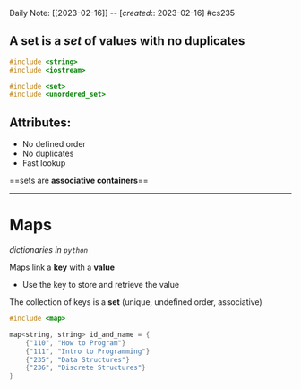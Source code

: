 Daily Note: [[2023-02-16]] -- [*created*:: 2023-02-16] #cs235 

## A set is a *set* of values with no duplicates

```cpp
#include <string>
#include <iostream>
```

```cpp
#include <set>
#include <unordered_set>
```

## Attributes:

- No defined order
- No duplicates
- Fast lookup

==sets are **associative containers**==

---

# Maps

*dictionaries in `python`*

Maps link a **key** with a **value**

- Use the key to store and retrieve the value

The collection of keys is a **set**
(unique, undefined order, associative)

```cpp
#include <map>

map<string, string> id_and_name = {
	{"110", "How to Program"}
	{"111", "Intro to Programming"}
	{"235", "Data Structures"}
	{"236", "Discrete Structures"}
}
```